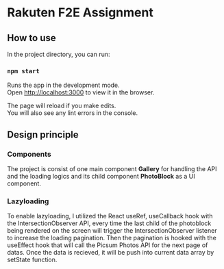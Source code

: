 # Rakuten F2E Assignment


## How to use

In the project directory, you can run:

### `npm start`

Runs the app in the development mode.\
Open [http://localhost:3000](http://localhost:3000) to view it in the browser.

The page will reload if you make edits.\
You will also see any lint errors in the console.

## Design principle

### Components

The project is consist of one main component **Gallery** for handling the API and the loading logics and its child component **PhotoBlock** as a UI component.


### Lazyloading
To enable lazyloading, I utilized the React useRef, useCallback hook with the IntersectionObserver API, every time the last child of the photoblock being rendered on the screen will trigger the IntersectionObserver listener to increase the loading pagination.
Then the pagination is hooked with the useEffect hook that will call the Picsum Photos API for the next page of datas. Once the data is recieved, it will be push into current data array by setState function.

